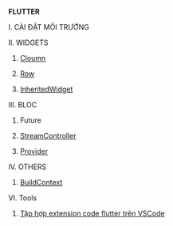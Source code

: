 **FLUTTER**

I. CÀI ĐẶT MÔI TRƯỜNG

II. WIDGETS

1. [Cloumn](widgets/column.md)

2. [Row](widgets/row.md)

3. [InheritedWidget](widgets/inherited_widget.md)

III. BLOC

1. Future

2. [StreamController](bloc/stream_controller.md)

3. [Provider](bloc/provider/index_provider.md)

IV. OTHERS

1. [BuildContext](orthers/build_context.md)

VI. Tools

1. [Tập hợp extension code flutter trên VSCode](tools/extension_vscode.md)